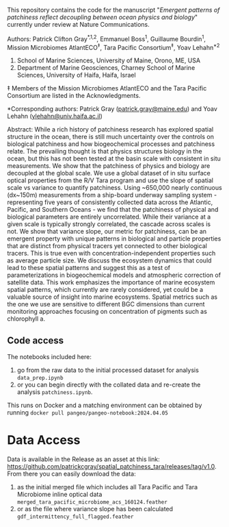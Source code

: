 This repository contains the code for the manuscript "*Emergent patterns of patchiness reflect decoupling between ocean physics and biology*" currently under review at Nature Communications.

Authors: Patrick Clifton Gray<sup>\*,1,2</sup>, Emmanuel Boss<sup>1</sup>, Guillaume Bourdin<sup>1</sup>, Mission Microbiomes AtlantECO<sup>‡</sup>, Tara Pacific Consortium<sup>‡</sup>, Yoav Lehahn<sup>\*2</sup> 

1. School of Marine Sciences, University of Maine, Orono, ME, USA
2. Department of Marine Geosciences, Charney School of Marine Sciences, University of Haifa, Haifa, Israel

‡ Members of the Mission Microbiomes AtlantECO and the Tara Pacific Consortium are listed in the Acknowledgments.

*Corresponding authors: Patrick Gray (patrick.gray@maine.edu) and Yoav Lehahn (ylehahn@univ.haifa.ac.il)

Abstract: While a rich history of patchiness research has explored spatial structure in the ocean, there is still much uncertainty over the controls on biological patchiness and how biogeochemical processes and patchiness relate. The prevailing thought is that physics structures biology in the ocean, but this has not been tested at the basin scale with consistent in situ measurements. We show that the patchiness of physics and biology are decoupled at the global scale. We use a global dataset of in situ surface optical properties from the R/V Tara program and use the slope of spatial scale vs variance to quantify patchiness. Using ~650,000 nearly continuous (dx~150m) measurements from a ship-board underway sampling system - representing five years of consistently collected data across the Atlantic, Pacific, and Southern Oceans - we find that the patchiness of physical and biological parameters are entirely uncorrelated. While their variance at a given scale is typically strongly correlated, the cascade across scales is not. We show that variance slope, our metric for patchiness, can be an emergent property with unique patterns in biological and particle properties that are distinct from physical tracers yet connected to other biological tracers. This is true even with concentration-independent properties such as average particle size. We discuss the ecosystem dynamics that could lead to these spatial patterns and suggest this as a test of parameterizations in biogeochemical models and atmospheric correction of satellite data. This work emphasizes the importance of marine ecosystem spatial patterns, which currently are rarely considered, yet could be a valuable source of insight into marine ecosystems. Spatial metrics such as the one we use are sensitive to different BGC dimensions than current monitoring approaches focusing on concentration of pigments such as chlorophyll a. 

## Code access
The notebooks included here:
1.  go from the raw data to the initial processed dataset for analysis `data_prep.ipynb`
2.  or you can begin directly with the collated data and re-create the analysis `patchiness.ipynb`.

This runs on Docker and a matching environment can be obtained by running `docker pull pangeo/pangeo-notebook:2024.04.05`

# Data Access
Data is available in the Release as an asset at this link: https://github.com/patrickcgray/spatial_patchiness_tara/releases/tag/v1.0. 
From there you can easily download the data:
1.  as the initial merged file which includes all Tara Pacific and Tara Microbiome inline optical data `merged_tara_pacific_microbiome_acs_160124.feather`
2.  or as the file where variance slope has been calculated `gdf_intermittency_full_flagged.feather`
